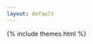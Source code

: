 ```yaml
---
layout: default
---
```


<div id="case-study" class="gs-slide pink page-selector arrow-down inview open" data-url="case-study-page">
  {% include themes.html %}
</div>
